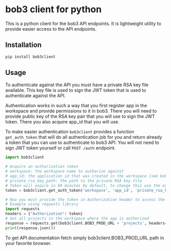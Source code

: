 # bob3 client for python

This is a python client for the bob3 API endpoints. It is lightweight utility to provide
easier access to the API endpoints.

## Installation

```bash
pip install bob3client
```

## Usage

To authenticate against the API you must have a private RSA key file available. This key file
is used to sign the JWT token that is used to authenticate against the API.

Authentication works in such a way that you first register app in the workspace and provide
permissions to it in bob3. There you will need to provide public key of the RSA key pair that
you will use to sign the JWT token. There you also acquire app_id that you will use.

To make easier authentication `bob3client` provides a function `get_auth_token` that will
do all authentication job for you and return already a token that you can use to authenticate
to bob3 API. You will not need to sign JWT token yourself or call `POST /auth` endpoint.

```python
import bob3client

# Acquire an authorization token
# workspace: the workspace name to authorize against
# app_id: the application id that was created in the workspace (see bob3 documentation)
# private_rsa_key_path: the path to the private RSA key file
# Token will expire in 60 minutes by default, to change this use the expire parameter
token = bob3client.get_auth_token('workspace', 'app_id', 'private_rsa_key_path')

# Now you must provide the token in Authorization header to access the API endpoints
# Example using requests library
import requests
headers = {"Authorization": token}
# Get all projects in the workspace where the app is authorized
response = requests.get(bob3client.BOB3_PROD_URL + 'projects', headers=headers)
print(response.json())
```

To get API documentation fetch simply bob3client.BOB3_PROD_URL path in your favorite browser.
